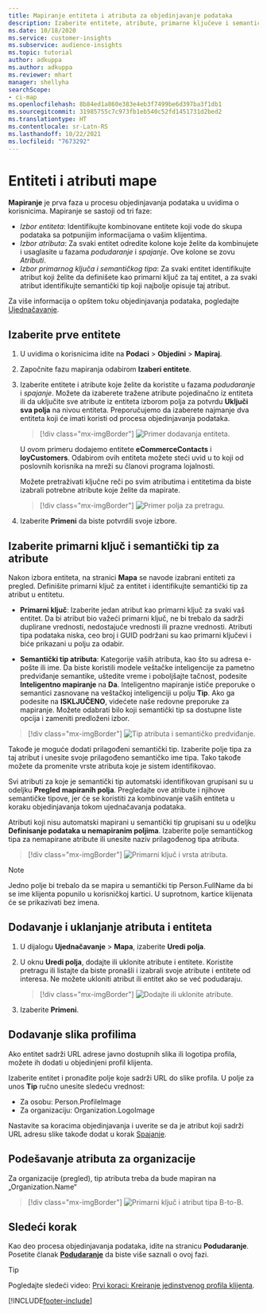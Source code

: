 ```yaml
---
title: Mapiranje entiteta i atributa za objedinjavanje podataka
description: Izaberite entitete, atribute, primarne ključeve i semantičke tipove za mapiranje podataka u objedinjeni profil klijenta.
ms.date: 10/18/2020
ms.service: customer-insights
ms.subservice: audience-insights
ms.topic: tutorial
author: adkuppa
ms.author: adkuppa
ms.reviewer: mhart
manager: shellyha
searchScope:
- ci-map
ms.openlocfilehash: 8b84ed1a860e383e4eb3f7499be6d397ba3f1db1
ms.sourcegitcommit: 31985755c7c973fb1eb540c52fd1451731d2bed2
ms.translationtype: HT
ms.contentlocale: sr-Latn-RS
ms.lasthandoff: 10/22/2021
ms.locfileid: "7673292"
---
```

# <a name="map-entities-and-attributes"></a>Entiteti i atributi mape

**Mapiranje** je prva faza u procesu objedinjavanja podataka u uvidima o korisnicima. Mapiranje se sastoji od tri faze:

- *Izbor entiteta*: Identifikujte kombinovane entitete koji vode do skupa podataka sa potpunijim informacijama o vašim klijentima.
- *Izbor atributa*: Za svaki entitet odredite kolone koje želite da kombinujete i usaglasite u fazama *podudaranje* i *spajanje*. Ove kolone se zovu *Atributi*.
- *Izbor primarnog ključa i semantičkog tipa*: Za svaki entitet identifikujte atribut koji želite da definišete kao primarni ključ za taj entitet, a za svaki atribut identifikujte semantički tip koji najbolje opisuje taj atribut.

Za više informacija o opštem toku objedinjavanja podataka, pogledajte [Ujednačavanje](data-unification.md).

## <a name="select-the-first-entities"></a>Izaberite prve entitete

1. U uvidima o korisnicima idite na **Podaci** > **Objedini** > **Mapiraj**.

2. Započnite fazu mapiranja odabirom **Izaberi entitete**.

3. Izaberite entitete i atribute koje želite da koristite u fazama *podudaranje* i *spajanje*. Možete da izaberete tražene atribute pojedinačno iz entiteta ili da uključite sve atribute iz entiteta izborom polja za potvrdu **Uključi sva polja** na nivou entiteta. Preporučujemo da izaberete najmanje dva entiteta koji će imati koristi od procesa objedinjavanja podataka.

   > [!div class="mx-imgBorder"]
   > ![Primer dodavanja entiteta.](media/data-manager-configure-map-add-entities-example.png "Primer dodavanja entiteta")

   U ovom primeru dodajemo entitete **eCommerceContacts** i **loyCustomers**. Odabirom ovih entiteta možete steći uvid u to koji od poslovnih korisnika na mreži su članovi programa lojalnosti.
   
   Možete pretraživati ključne reči po svim atributima i entitetima da biste izabrali potrebne atribute koje želite da mapirate.
   
     > [!div class="mx-imgBorder"]
   > ![Primer polja za pretragu.](media/data-manager-configure-map-search-fields-example.png "Primer polja za pretragu")

4. Izaberite **Primeni** da biste potvrdili svoje izbore.

## <a name="select-primary-key-and-semantic-type-for-attributes"></a>Izaberite primarni ključ i semantički tip za atribute

Nakon izbora entiteta, na stranici **Mapa** se navode izabrani entiteti za pregled. Definišite primarni ključ za entitet i identifikujte semantički tip za atribut u entitetu.

- **Primarni ključ**: Izaberite jedan atribut kao primarni ključ za svaki vaš entitet. Da bi atribut bio važeći primarni ključ, ne bi trebalo da sadrži duplirane vrednosti, nedostajuće vrednosti ili prazne vrednosti. Atributi tipa podataka niska, ceo broj i GUID podržani su kao primarni ključevi i biće prikazani u polju za odabir.

- **Semantički tip atributa**: Kategorije vaših atributa, kao što su adresa e-pošte ili ime. Da biste koristili modele veštačke inteligencije za pametno predviđanje semantike, uštedite vreme i poboljšajte tačnost, podesite **Inteligentno mapiranje** na **Da**. Inteligentno mapiranje ističe preporuke o semantici zasnovane na veštačkoj inteligenciji u polju **Tip**. Ako ga podesite na **ISKLJUČENO**, videćete naše redovne preporuke za mapiranje. Možete odabrati bilo koji semantički tip sa dostupne liste opcija i zameniti predloženi izbor.

> [!div class="mx-imgBorder"]
> ![Tip atributa i semantičko predviđanje.](media/data-manager-configure-map-add-attributes-semantic-prediction.png "Tip atributa i semantičko predviđanje")

Takođe je moguće dodati prilagođeni semantički tip. Izaberite polje tipa za taj atribut i unesite svoje prilagođeno semantičko ime tipa. Tako takođe možete da promenite vrste atributa koje je sistem identifikovao.

Svi atributi za koje je semantički tip automatski identifikovan grupisani su u odeljku **Pregled mapiranih polja**. Pregledajte ove atribute i njihove semantičke tipove, jer će se koristiti za kombinovanje vaših entiteta u koraku objedinjavanja tokom ujednačavanja podataka.

Atributi koji nisu automatski mapirani u semantički tip grupisani su u odeljku **Definisanje podataka u nemapiranim poljima**. Izaberite polje semantičkog tipa za nemapirane atribute ili unesite naziv prilagođenog tipa atributa.

> [!div class="mx-imgBorder"]
> ![Primarni ključ i vrsta atributa.](media/data-manager-configure-map-add-attributes.png "Primarni ključ i vrsta atributa")

> [!NOTE]
> Jedno polje bi trebalo da se mapira u semantički tip Person.FullName da bi se ime klijenta popunilo u korisničkoj kartici. U suprotnom, kartice klijenata će se prikazivati bez imena. 

## <a name="add-and-remove-attributes-and-entities"></a>Dodavanje i uklanjanje atributa i entiteta

1. U dijalogu **Ujednačavanje** > **Mapa**, izaberite **Uredi polja**.

2. U oknu **Uredi polja**, dodajte ili uklonite atribute i entitete. Koristite pretragu ili listajte da biste pronašli i izabrali svoje atribute i entitete od interesa. Ne možete ukloniti atribut ili entitet ako se već podudaraju.

   > [!div class="mx-imgBorder"]
   > ![Dodajte ili uklonite atribute.](media/configure-data-map-edit.png "Dodajte ili uklonite atribute")

3. Izaberite **Primeni**.

## <a name="add-images-to-profiles"></a>Dodavanje slika profilima

Ako entitet sadrži URL adrese javno dostupnih slika ili logotipa profila, možete ih dodati u objedinjeni profil klijenta.

Izaberite entitet i pronađite polje koje sadrži URL do slike profila. U polje za unos **Tip** ručno unesite sledeću vrednost: 
- Za osobu: Person.ProfileImage
- Za organizaciju: Organization.LogoImage

Nastavite sa koracima objedinjavanja i uverite se da je atribut koji sadrži URL adresu slike takođe dodat u korak [Spajanje](merge-entities.md).

## <a name="set-attributes-for-organizations"></a>Podešavanje atributa za organizacije

Za organizacije (pregled), tip atributa treba da bude mapiran na „Organization.Name“
> [!div class="mx-imgBorder"]
> ![Primarni ključ i atribut tipa B-to-B.](media/configure-data-map-edit-b2b.png "Primarni ključ i atribut tipa B-to-B")

## <a name="next-step"></a>Sledeći korak

Kao deo procesa objedinjavanja podataka, idite na stranicu **Podudaranje**. Posetite članak [**Podudaranje**](match-entities.md) da biste više saznali o ovoj fazi.

> [!TIP]
> Pogledajte sledeći video: [Prvi koraci: Kreiranje jedinstvenog profila klijenta](https://youtu.be/oBfGEhucAxs).


[!INCLUDE[footer-include](../includes/footer-banner.md)]
